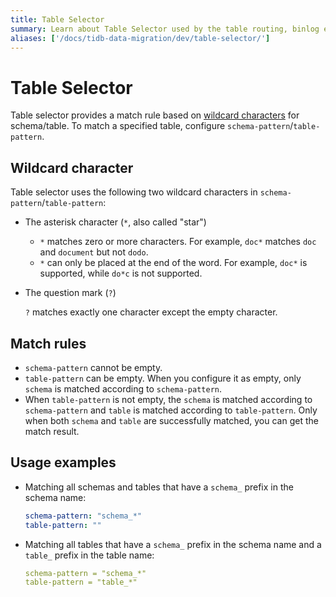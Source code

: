 ```yaml
---
title: Table Selector
summary: Learn about Table Selector used by the table routing, binlog event filtering, and column mapping rule of Data Migration.
aliases: ['/docs/tidb-data-migration/dev/table-selector/']
---
```


# Table Selector

Table selector provides a match rule based on [wildcard characters](https://en.wikipedia.org/wiki/Wildcard_character) for schema/table. To match a specified table, configure `schema-pattern`/`table-pattern`.

## Wildcard character

Table selector uses the following two wildcard characters in `schema-pattern`/`table-pattern`:

+ The asterisk character (`*`, also called "star")

    - `*` matches zero or more characters. For example, `doc*` matches `doc` and `document` but not `dodo`.
    - `*` can only be placed at the end of the word. For example, `doc*` is supported, while `do*c` is not supported.

+ The question mark (`?`)

    `?` matches exactly one character except the empty character.

## Match rules

- `schema-pattern` cannot be empty.
- `table-pattern` can be empty. When you configure it as empty, only `schema` is matched according to `schema-pattern`.
- When `table-pattern` is not empty, the `schema` is matched according to `schema-pattern` and `table` is matched according to `table-pattern`. Only when both `schema` and `table` are successfully matched, you can get the match result.

## Usage examples

- Matching all schemas and tables that have a `schema_` prefix in the schema name:

    ```yaml
    schema-pattern: "schema_*"
    table-pattern: ""
    ```

- Matching all tables that have a `schema_` prefix in the schema name and a `table_` prefix in the table name:

    ```yaml
    schema-pattern = "schema_*"
    table-pattern = "table_*"
    ```
